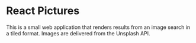 # React Pictures

This is a small web application that renders results from an image search in a tiled format. Images are delivered from the Unsplash API.
